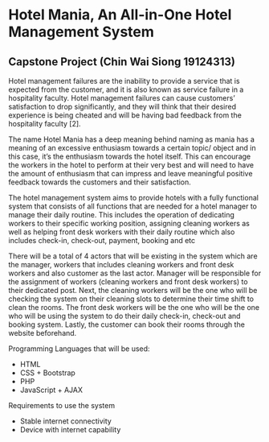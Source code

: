 # Hotel Mania, An All-in-One Hotel Management System 
## Capstone Project (Chin Wai Siong 19124313)

Hotel management failures are the inability to provide a service that is expected from the customer, and it is also known as service failure in a hospitality faculty. Hotel management failures can cause customers’ satisfaction to drop significantly, and they will think that their desired experience is being cheated and will be having bad feedback from the hospitality faculty [2]. 

The name Hotel Mania has a deep meaning behind naming as mania has a meaning of an excessive enthusiasm towards a certain topic/ object and in this case, it’s the enthusiasm towards the hotel itself. This can encourage the workers in the hotel to perform at their very best and will need to have the amount of enthusiasm that can impress and leave meaningful positive feedback towards the customers and their satisfaction.

The hotel management system aims to provide hotels with a fully functional system that consists of all functions that are
needed for a hotel manager to manage their daily routine. This includes the operation of dedicating workers to their specific working position, assigning cleaning workers as well as helping front desk workers with their daily routine which also includes check-in, check-out, payment, booking and etc

There will be a total of 4 actors that will be existing in the system which are the manager, workers that includes cleaning
workers and front desk workers and also customer as the last actor. Manager will be responsible for the assignment of
workers (cleaning workers and front desk workers) to their dedicated post. Next, the cleaning workers will be the one who
will be checking the system on their cleaning slots to determine their time shift to clean the rooms. The front desk workers will be the one who will be the one who will be using the system to do their daily check-in, check-out and booking system. Lastly, the customer can book their rooms through the website beforehand. 

Programming Languages that will be used:

- HTML
- CSS + Bootstrap
- PHP
- JavaScript + AJAX

Requirements to use the system

- Stable internet connectivity
- Device with internet capability
